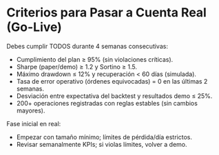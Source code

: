 # Criterios para Pasar a Cuenta Real (Go-Live)

Debes cumplir TODOS durante 4 semanas consecutivas:

- Cumplimiento del plan ≥ 95% (sin violaciones críticas).
- Sharpe (paper/demo) ≥ 1.2 y Sortino ≥ 1.5.
- Máximo drawdown ≤ 12% y recuperación < 60 días (simulada).
- Tasa de error operativo (órdenes equivocadas) = 0 en las últimas 2 semanas.
- Desviación entre expectativa del backtest y resultados demo ≤ 25%.
- 200+ operaciones registradas con reglas estables (sin cambios mayores).

Fase inicial en real:
- Empezar con tamaño mínimo; límites de pérdida/día estrictos.
- Revisar semanalmente KPIs; si violas límites, volver a demo.
